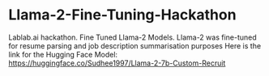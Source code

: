 # Llama-2-Fine-Tuning-Hackathon
Lablab.ai hackathon. Fine Tuned Llama-2 Models. Llama-2 was fine-tuned for resume parsing and job description summarisation purposes
Here is the link for the Hugging Face Model: https://huggingface.co/Sudhee1997/Llama-2-7b-Custom-Recruit

